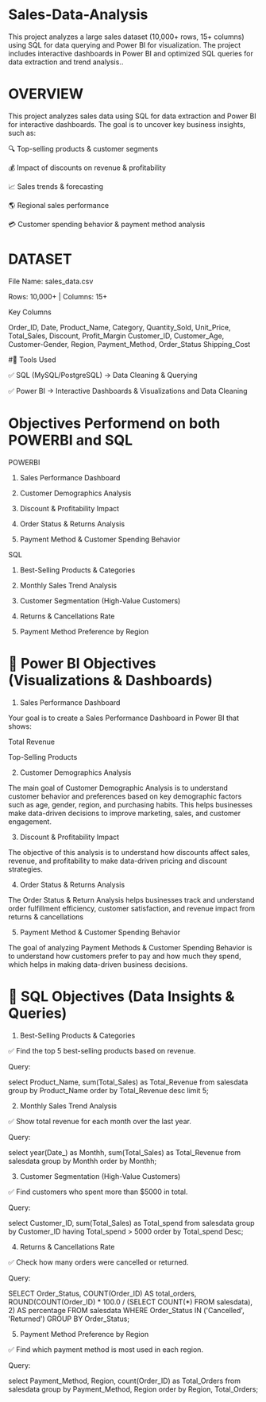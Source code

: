 # Sales-Data-Analysis

This project analyzes a large sales dataset (10,000+ rows, 15+ columns) using SQL for data querying and Power BI for visualization. The project includes interactive dashboards in Power BI and optimized SQL queries for data extraction and trend analysis..

# OVERVIEW

This project analyzes sales data using SQL for data extraction and Power BI for interactive dashboards. The goal is to uncover key business insights, such as:

🔍 Top-selling products & customer segments

💰 Impact of discounts on revenue & profitability

📈 Sales trends & forecasting

🌎 Regional sales performance

💳 Customer spending behavior & payment method analysis

# DATASET

File Name: sales_data.csv

Rows: 10,000+ | Columns: 15+

Key Columns

Order_ID,
Date,
Product_Name,
Category,
Quantity_Sold,
Unit_Price,
Total_Sales,
Discount,
Profit_Margin
Customer_ID,
Customer_Age,
Customer-Gender,
Region,
Payment_Method,
Order_Status
Shipping_Cost

#🔹 Tools Used

✅ SQL (MySQL/PostgreSQL) → Data Cleaning & Querying

✅ Power BI → Interactive Dashboards & Visualizations and Data Cleaning

# Objectives Performend  on both POWERBI and SQL

POWERBI

1. Sales Performance Dashboard

2. Customer Demographics Analysis

3. Discount & Profitability Impact

4. Order Status & Returns Analysis

5. Payment Method & Customer Spending Behavior

SQL

1. Best-Selling Products & Categories

2. Monthly Sales Trend Analysis

3. Customer Segmentation (High-Value Customers)

4. Returns & Cancellations Rate

5. Payment Method Preference by Region


# 🔹 Power BI Objectives (Visualizations & Dashboards)

1. Sales Performance Dashboard

Your goal is to create a Sales Performance Dashboard in Power BI that shows:

Total Revenue

Top-Selling Products

2. Customer Demographics Analysis

The main goal of Customer Demographic Analysis is to understand customer behavior and preferences based on key demographic factors such as age, gender, region, and purchasing habits. 
This helps businesses make data-driven decisions to improve marketing, sales, and customer engagement.

3. Discount & Profitability Impact

The objective of this analysis is to understand how discounts affect sales, revenue, and profitability to make data-driven pricing and discount strategies.

4. Order Status & Returns Analysis

The Order Status & Return Analysis helps businesses track and understand order fulfillment efficiency, customer satisfaction, and revenue impact from returns & cancellations

5. Payment Method & Customer Spending Behavior

The goal of analyzing Payment Methods & Customer Spending Behavior is to understand how customers prefer to pay and how much they spend, which helps in making data-driven business decisions.

# 🔹 SQL Objectives (Data Insights & Queries)

1. Best-Selling Products & Categories

✅ Find the top 5 best-selling products based on revenue.

Query:

select Product_Name, sum(Total_Sales) as Total_Revenue from salesdata 
group by Product_Name
order by Total_Revenue desc limit 5;

2.  Monthly Sales Trend Analysis
   
✅ Show total revenue for each month over the last year.

Query:

select year(Date_) as Monthh, sum(Total_Sales) as Total_Revenue from salesdata
group by Monthh order by Monthh;


3. Customer Segmentation (High-Value Customers)

✅ Find customers who spent more than $5000 in total.

Query:

select Customer_ID, sum(Total_Sales) as Total_spend from salesdata
group by Customer_ID having Total_spend > 5000
order by Total_spend Desc;

4.  Returns & Cancellations Rate
   
✅ Check how many orders were cancelled or returned.

Query:

SELECT Order_Status, COUNT(Order_ID) AS total_orders, 
       ROUND(COUNT(Order_ID) * 100.0 / (SELECT COUNT(*) FROM salesdata), 2) AS percentage
FROM salesdata
WHERE Order_Status IN ('Cancelled', 'Returned')
GROUP BY Order_Status;

5. Payment Method Preference by Region

✅ Find which payment method is most used in each region.

Query:

select Payment_Method, Region, count(Order_ID) as Total_Orders from salesdata
group by Payment_Method, Region
order by Region, Total_Orders;









